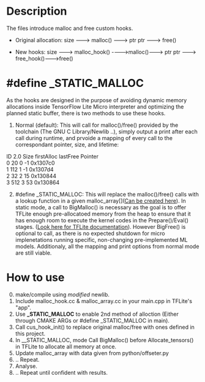 # Description
The files introduce malloc and free custom hooks.

- Original allocation:
size ---> malloc() ---> ptr
ptr ---> free()

- New hooks:
size ---> malloc_hook() ---->malloc()---> ptr 
ptr ---> free_hook()--->free()

# #define _STATIC_MALLOC 
As the hooks are designed in the purpose of avoiding dynamic memory allocations inside TensorFlow Lite Micro interpreter and optimizing the planned static buffer, there is two methods to use these hooks.

1. Normal (default):
This will call for malloc()/free() provided by the toolchain (The GNU C Library/Newlib ..), simply output a print after each call during runtime, and prvoide a mapping of every call to the correspondant pointer, size, and lifetime:

ID 2.0         Size      firstAlloc     lastFree       Pointer        
0              20        0              -1             0x1307c0       
1              112       1              -1             0x1307d4       
2              32        2              15             0x130844       
3              512       3              53             0x130864  

2. #define _STATIC_MALLOC: 
This will replace the malloc()/free() calls with a lookup function in a given malloc_array[]([Can be created here](python/offseter.py)).
In static mode, a call to BigMalloc() is necessary as the goal is to offer TFLite enough pre-allocatoed memory from the heap to ensure that it has enough room to execute the kernel codes in the Prepare()/Eval() stages. ([Look here for TFLite documentation](https://www.tensorflow.org/lite/guide/ops_custom)). 
However BigFree() is optional to call, as there is no expected shutdown for micro implenetations running specific, non-changing pre-implemented ML models.
Additionaly, all the mapping and print options from normal mode are still viable.

# How to use 
0. make/compile using _modified_ newlib.
1. Include malloc_hook.cc & malloc_array.cc in your main.cpp in TFLite's "app".
2. Use **_STATIC_MALLOC** to enable 2nd method of alloction (Either through CMAKE ARGs or #define _STATIC_MALLOC in main).
3. Call cus_hook_init() to replace original malloc/free with ones defined in this project.
4. In __STATIC_MALLOC, mode Call BigMalloc() before Allocate_tensors() in TFLite to allocate all memory at once.
5. Update malloc_array with data given from python/offseter.py
6. ..  Repeat.
7. Analyse. 
8. .. Repeat until confident with results.
